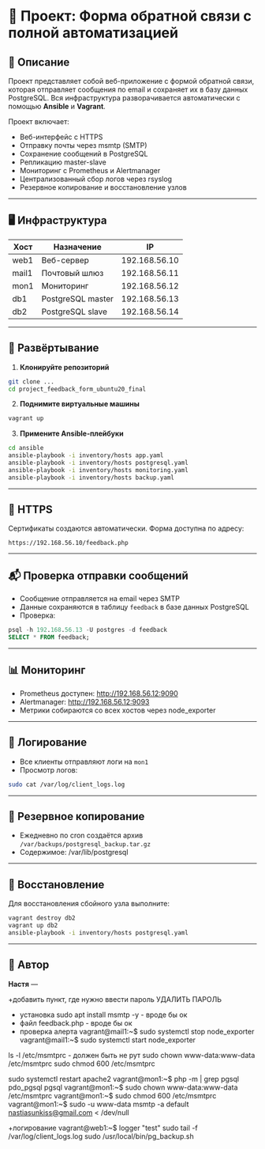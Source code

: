 # 📨 Проект: Форма обратной связи с полной автоматизацией

## 📌 Описание

Проект представляет собой веб-приложение с формой обратной связи, которая отправляет сообщения по email и сохраняет их в базу данных PostgreSQL. Вся инфраструктура разворачивается автоматически с помощью **Ansible** и **Vagrant**.

Проект включает:
- Веб-интерфейс с HTTPS
- Отправку почты через msmtp (SMTP)
- Сохранение сообщений в PostgreSQL
- Репликацию master-slave
- Мониторинг с Prometheus и Alertmanager
- Централизованный сбор логов через rsyslog
- Резервное копирование и восстановление узлов

---

## 🖥️ Инфраструктура

| Хост    | Назначение       | IP               |
|---------|------------------|------------------|
| web1    | Веб-сервер       | 192.168.56.10    |
| mail1   | Почтовый шлюз    | 192.168.56.11    |
| mon1    | Мониторинг       | 192.168.56.12    |
| db1     | PostgreSQL master| 192.168.56.13    |
| db2     | PostgreSQL slave | 192.168.56.14    |

---

## 🚀 Развёртывание

1. **Клонируйте репозиторий**
```bash
git clone ...
cd project_feedback_form_ubuntu20_final
```

2. **Поднимите виртуальные машины**
```bash
vagrant up
```

3. **Примените Ansible-плейбуки**
```bash
cd ansible
ansible-playbook -i inventory/hosts app.yaml
ansible-playbook -i inventory/hosts postgresql.yaml
ansible-playbook -i inventory/hosts monitoring.yaml
ansible-playbook -i inventory/hosts backup.yaml
```

---

## 🔐 HTTPS

Сертификаты создаются автоматически. Форма доступна по адресу:
```
https://192.168.56.10/feedback.php
```

---

## 📬 Проверка отправки сообщений

- Сообщение отправляется на email через SMTP
- Данные сохраняются в таблицу `feedback` в базе данных PostgreSQL
- Проверка:
```sql
psql -h 192.168.56.13 -U postgres -d feedback
SELECT * FROM feedback;
```

---

## 📊 Мониторинг

- Prometheus доступен: http://192.168.56.12:9090
- Alertmanager: http://192.168.56.12:9093
- Метрики собираются со всех хостов через node_exporter

---

## 📡 Логирование

- Все клиенты отправляют логи на `mon1`
- Просмотр логов:  
```bash
sudo cat /var/log/client_logs.log
```

---

## 💾 Резервное копирование

- Ежедневно по cron создаётся архив `/var/backups/postgresql_backup.tar.gz`
- Содержимое: /var/lib/postgresql

---

## 🔁 Восстановление

Для восстановления сбойного узла выполните:
```bash
vagrant destroy db2
vagrant up db2
ansible-playbook -i inventory/hosts postgresql.yaml
```

---

## 🧾 Автор

**Настя** — 



+добавить пункт, где нужно ввести пароль
УДАЛИТЬ ПАРОЛЬ
+ установка sudo apt install msmtp -y - вроде бы ок 
+ файл feedback.php - вроде бы ок
+ проверка алерта vagrant@mail1:~$ sudo systemctl stop node_exporter
vagrant@mail1:~$ sudo systemctl start node_exporter

 ls -l /etc/msmtprc  - должен быть не рут
 sudo chown www-data:www-data /etc/msmtprc
sudo chmod 600 /etc/msmtprc

sudo systemctl restart apache2
vagrant@mon1:~$ php -m | grep pgsql
pdo_pgsql
pgsql
vagrant@mon1:~$ sudo chown www-data:www-data /etc/msmtprc
vagrant@mon1:~$ sudo chmod 600 /etc/msmtprc
vagrant@mon1:~$ sudo -u www-data msmtp -a default nastiasunkiss@gmail.com < /dev/null

+логирование vagrant@web1:~$ logger "test"
sudo tail -f /var/log/client_logs.log 
sudo /usr/local/bin/pg_backup.sh

